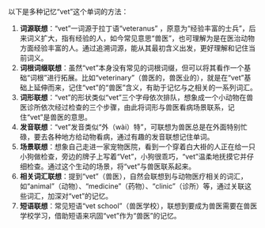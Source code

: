 以下是多种记忆“vet”这个单词的方法：
1. **词源联想**：“vet”一词源于拉丁语“veteranus” ，原意为“经验丰富的士兵”，后来词义扩大，指有经验的人，如今常见意思“兽医”，也可理解为是在医治动物方面经验丰富的人。通过追溯词源，能从其最初含义出发，更好理解和记住当前词义。
2. **词根词缀联想**：虽然“vet”本身没有常见的词根词缀，但可以将其看作一个基础“词根”进行拓展。比如“veterinary”（兽医的，兽医业的），就是在“vet”基础上延伸而来，记住“vet”的“兽医”含义，有助于记忆与之相关的一系列词汇。
3. **词形联想**：“vet”的形状类似“vet”三个字母依次排队，想象成一个小动物在兽医诊所依次经过检查的三个步骤，由此将词形与兽医看病场景联系，记住“vet”是兽医的意思。
4. **发音联想**：“vet”发音类似“外（wài）特”，可联想为兽医总是在外面特别忙碌，要去各种地方给动物看病，通过有趣的发音联想记住单词。
5. **场景联想**：想象自己走进一家宠物医院，看到一个穿着白大褂的人正在给一只小狗做检查，旁边的牌子上写着“Vet”，小狗很乖巧，“vet”温柔地抚摸它并仔细检查。通过这个生动的场景，将“vet”与兽医联系起来。
6. **相关词汇联想**：提到“vet”（兽医），自然会联想到与动物医疗相关的词汇，如“animal”（动物）、“medicine”（药物）、“clinic”（诊所）等，通过关联这些词汇，加深对“vet”的记忆。
7. **短语联想**：常见短语“vet school”（兽医学校），联想到要成为兽医需要在兽医学校学习，借助短语来巩固“vet”作为“兽医”的记忆。 